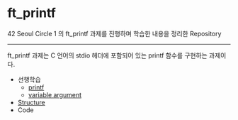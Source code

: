 # ft_printf

42 Seoul Circle 1 의 ft_printf 과제를 진행하며 학습한 내용을 정리한 Repository

---

ft_printf 과제는 C 언어의 stdio 헤더에 포함되어 있는 printf 함수를 구현하는 과제이다.

- 선행학습
  - [printf](https://github.com/HyeonsikBae/42Seoul/blob/master/ft_printf/printf.md)
  - [variable argument](https://github.com/HyeonsikBae/42Seoul/blob/master/ft_printf/variable%20argument.md)
- [Structure](https://github.com/HyeonsikBae/42Seoul/blob/master/ft_printf/Structure.md)
- Code

